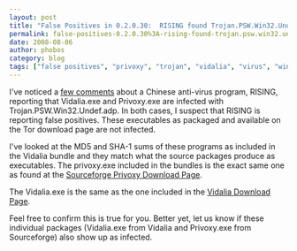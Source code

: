 ```yaml
---
layout: post
title: "False Positives in 0.2.0.30:  RISING found Trojan.PSW.Win32.Undef.adp"
permalink: false-positives-0.2.0.30%3A-rising-found-trojan.psw.win32.undef.adp
date: 2008-08-06
author: phobos
category: blog
tags: ["false positives", "privoxy", "trojan", "vidalia", "virus", "windows bundles"]
---
```


I've noticed a [few comments](https://blog.torproject.org/blog/june-2008-progress-report#comment-154) about a Chinese anti-virus program, RISING, reporting that Vidalia.exe and Privoxy.exe are infected with Trojan.PSW.Win32.Undef.adp. In both cases, I suspect that RISING is reporting false positives. These executables as packaged and available on the Tor download page are not infected.

I've looked at the MD5 and SHA-1 sums of these programs as included in the Vidalia bundle and they match what the source packages produce as executables. The privoxy.exe included in the bundles is the exact same one as found at the [Sourceforge Privoxy Download Page](http://downloads.sourceforge.net/ijbswa/privoxy_setup_3_0_6.exe?modtime=1164015760&big_mirror=0).

The Vidalia.exe is the same as the one included in the [Vidalia Download Page](http://www.vidalia-project.net/dist/vidalia-0.1.7.exe).

Feel free to confirm this is true for you. Better yet, let us know if these individual packages (Vidalia.exe from Vidalia and Privoxy.exe from Sourceforge) also show up as infected.

